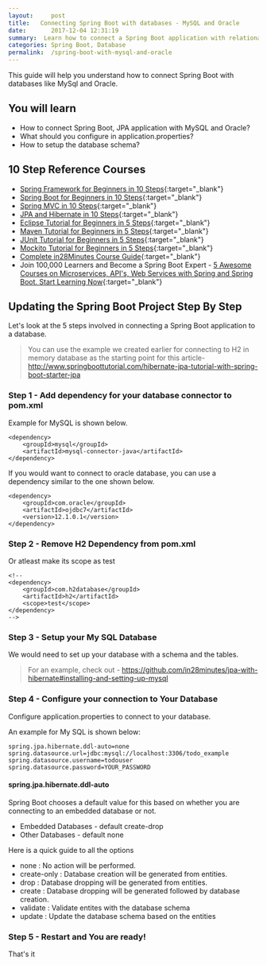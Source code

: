 ```yaml
---
layout:     post
title:   Connecting Spring Boot with databases - MySQL and Oracle
date:       2017-12-04 12:31:19
summary:  Learn how to connect a Spring Boot application with relational databases like Oracle and MySQL. Learn how to setup a database schema for them and also what to configure in application configuration.
categories: Spring Boot, Database
permalink:  /spring-boot-with-mysql-and-oracle
---
```


This guide will help you understand how to connect Spring Boot with databases like MySql and Oracle.
 
## You will learn
- How to connect Spring Boot, JPA application with MySQL and Oracle?
- What should you configure in application.properties?
- How to setup the database schema?

## 10 Step Reference Courses

- [Spring Framework for Beginners in 10 Steps](https://courses.in28minutes.com/p/spring-framework-for-beginners){:target="_blank"}
- [Spring Boot for Beginners in 10 Steps](https://courses.in28minutes.com/p/spring-boot-for-beginners-in-10-steps){:target="_blank"}
- [Spring MVC in 10 Steps](https://www.youtube.com/watch?v=BjNhGaZDr0Y){:target="_blank"}
- [JPA and Hibernate in 10 Steps](https://courses.in28minutes.com/p/jpa-and-hibernate-tutorial-for-beginners-with-spring-boot){:target="_blank"}
- [Eclipse Tutorial for Beginners in 5 Steps](https://courses.in28minutes.com/p/eclipse-tutorial-for-beginners){:target="_blank"}
- [Maven Tutorial for Beginners in 5 Steps](https://courses.in28minutes.com/p/maven-tutorial-for-beginners-in-5-steps){:target="_blank"}
- [JUnit Tutorial for Beginners in 5 Steps](https://courses.in28minutes.com/p/junit-tutorial-for-beginners){:target="_blank"}
- [Mockito Tutorial for Beginners in 5 Steps](https://courses.in28minutes.com/p/mockito-for-beginner-in-5-steps){:target="_blank"}
- [Complete in28Minutes Course Guide](https://courses.in28minutes.com/p/in28minutes-course-guide){:target="_blank"}
- Join 100,000 Learners and Become a Spring Boot Expert - [ 5 Awesome Courses on Microservices, API's, Web Services with Spring and Spring Boot. Start Learning Now](https://in28minutes1.teachable.com/p/complete-spring-course-bundle/?coupon_code=HALFOFF&preview=logged_out){:target="_blank"}

## Updating the Spring Boot Project Step By Step

Let's look at the 5 steps involved in connecting a Spring Boot application to a database.

> You can use the example we created earlier for connecting to H2 in memory database as the starting point for this article- http://www.springboottutorial.com/hibernate-jpa-tutorial-with-spring-boot-starter-jpa

### Step 1 - Add dependency for your database connector to pom.xml 

Example for MySQL is shown below.

```
<dependency>
    <groupId>mysql</groupId>
    <artifactId>mysql-connector-java</artifactId>
</dependency>
```

If you would want to connect to oracle database, you can use a dependency similar to the one shown below.

```
<dependency>
    <groupId>com.oracle</groupId>
    <artifactId>ojdbc7</artifactId>
    <version>12.1.0.1</version>
</dependency>

```

### Step 2 - Remove H2 Dependency from pom.xml
Or atleast make its scope as test

```
<!--
<dependency>
    <groupId>com.h2database</groupId>
    <artifactId>h2</artifactId>
    <scope>test</scope>
</dependency>
-->
```

### Step 3 - Setup your My SQL Database

We would need to set up your database with a schema and the tables.

> For an example, check out - https://github.com/in28minutes/jpa-with-hibernate#installing-and-setting-up-mysql

### Step 4 - Configure your connection to Your Database

Configure application.properties to connect to your database.

An example for My SQL is shown below:
```
spring.jpa.hibernate.ddl-auto=none
spring.datasource.url=jdbc:mysql://localhost:3306/todo_example
spring.datasource.username=todouser
spring.datasource.password=YOUR_PASSWORD
```

#### spring.jpa.hibernate.ddl-auto
Spring Boot chooses a default value for this based on whether you are connecting to an embedded database or not. 
- Embedded Databases - default create-drop
- Other Databases - default none

Here is a quick guide to all the options
- none : No action will be performed.
- create-only : Database creation will be generated from entities.
- drop : Database dropping will be generated from entities.
- create : Database dropping will be generated followed by database creation.
- validate : Validate entites with the database schema
- update : Update the database schema based on the entities

### Step 5 - Restart and You are ready!
That's it


